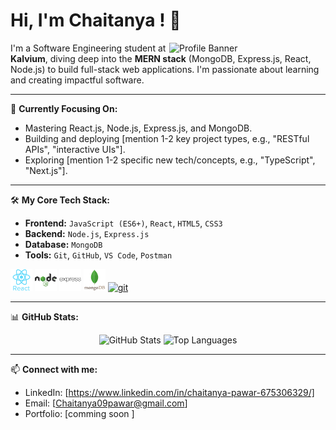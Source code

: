 # Hi, I'm Chaitanya ! 👋

<a href="[Link to your Portfolio/LinkedIn - Optional]">
  <img align="right" width="250" src="[Link to a MERN stack logo or simple coding GIF]" alt="Profile Banner">
</a>

I'm a Software Engineering student at **Kalvium**, diving deep into the **MERN stack** (MongoDB, Express.js, React, Node.js) to build full-stack web applications. I'm passionate about learning and creating impactful software.

---

🌱 **Currently Focusing On:**

*   Mastering React.js, Node.js, Express.js, and MongoDB.
*   Building and deploying [mention 1-2 key project types, e.g., "RESTful APIs", "interactive UIs"].
*   Exploring [mention 1-2 specific new tech/concepts, e.g., "TypeScript", "Next.js"].

---

🛠️ **My Core Tech Stack:**

*   **Frontend:** `JavaScript (ES6+)`, `React`, `HTML5`, `CSS3`
*   **Backend:** `Node.js`, `Express.js`
*   **Database:** `MongoDB`
*   **Tools:** `Git`, `GitHub`, `VS Code`, `Postman`

<p align="left">
  <a href="https://reactjs.org/" target="_blank" rel="noreferrer"><img src="https://raw.githubusercontent.com/devicons/devicon/master/icons/react/react-original-wordmark.svg" alt="react" width="35" height="35"/></a>
  <a href="https://nodejs.org" target="_blank" rel="noreferrer"><img src="https://raw.githubusercontent.com/devicons/devicon/master/icons/nodejs/nodejs-original-wordmark.svg" alt="nodejs" width="35" height="35"/></a>
  <a href="https://expressjs.com" target="_blank" rel="noreferrer"><img src="https://raw.githubusercontent.com/devicons/devicon/master/icons/express/express-original-wordmark.svg" alt="express" width="35" height="35"/></a>
  <a href="https://www.mongodb.com/" target="_blank" rel="noreferrer"><img src="https://raw.githubusercontent.com/devicons/devicon/master/icons/mongodb/mongodb-original-wordmark.svg" alt="mongodb" width="35" height="35"/></a>
  <a href="https://git-scm.com/" target="_blank" rel="noreferrer"><img src="https://www.vectorlogo.zone/logos/git-scm/git-scm-icon.svg" alt="git" width="35" height="35"/></a>
</p>

---

📊 **GitHub Stats:**

<p align="center">
  <img src="https://github-readme-stats.vercel.app/api?username=[your-github-username]&show_icons=true&theme=tokyonight&hide_border=true&count_private=true&layout=compact" alt="GitHub Stats" />
  <img src="https://github-readme-stats.vercel.app/api/top-langs/?username=[your-github-username]&layout=compact&theme=tokyonight&hide_border=true" alt="Top Languages" />
</p>

---

📫 **Connect with me:**

*   LinkedIn: [https://www.linkedin.com/in/chaitanya-pawar-675306329/]
*   Email: [Chaitanya09pawar@gmail.com]
*   Portfolio: [comming soon ]

<!-- Optional: Add a fun fact or a short personal motto -->
<!-- ⚡ Fun Fact: I can solve a Rubik's cube in under a minute! -->
